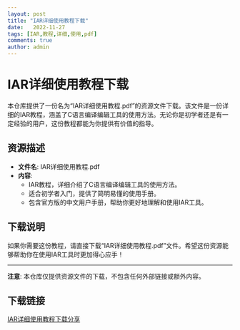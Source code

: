 ```yaml
---
layout: post
title: "IAR详细使用教程下载"
date:   2022-11-27
tags: [IAR,教程,详细,使用,pdf]
comments: true
author: admin
---
```

# IAR详细使用教程下载

本仓库提供了一份名为“IAR详细使用教程.pdf”的资源文件下载。该文件是一份详细的IAR教程，涵盖了C语言编译编辑工具的使用方法。无论你是初学者还是有一定经验的用户，这份教程都能为你提供有价值的指导。

## 资源描述

- **文件名**: IAR详细使用教程.pdf
- **内容**: 
  - IAR教程，详细介绍了C语言编译编辑工具的使用方法。
  - 适合初学者入门，提供了简明易懂的使用手册。
  - 包含官方版的中文用户手册，帮助你更好地理解和使用IAR工具。

## 下载说明

如果你需要这份教程，请直接下载“IAR详细使用教程.pdf”文件。希望这份资源能够帮助你在使用IAR工具时更加得心应手！

---

**注意**: 本仓库仅提供资源文件的下载，不包含任何外部链接或额外内容。

## 下载链接

[IAR详细使用教程下载分享](https://pan.quark.cn/s/0d903714d8fc)